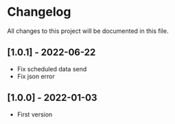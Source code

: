 # Changelog
All changes to this project will be documented in this file.

## [1.0.1] - 2022-06-22
- Fix scheduled data send 
- Fix json error

## [1.0.0] - 2022-01-03
- First version
